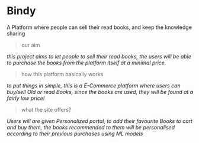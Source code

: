 # Bindy
A Platform where people can sell their read books, and keep the knowledge sharing

> our aim

*this project aims to let people to sell their read books, the users will be able to purchase the books from the platform itself at a minimal price.*

>how this platform basically works

*to put things in simple, this is a E-Commerce platform where users can buy/sell Old or read Books, since the books are used, they will be found at a fairly low price!*

> what the site offers?

*Users will are given Personalized portal, to add their favourite Books to cart and buy them, the books recommended to them will be personalised according to their previous purchases using ML models*
